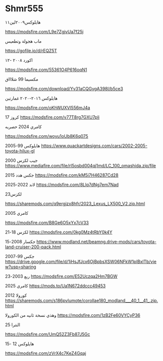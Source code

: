 # Shmr555


هايلوكس٢٠٠٩لين١١


https://modsfire.com/L9e7ZgjvUa7f25j


ماب هجولة وتطعيس

https://gofile.io/d/rEQZ5T



اكورد ٢٠٠٨ -١٢

https://modsfire.com/55361O4P616oqN1


مكسيما 99 شلاااق

https://modsfire.com/download/Yv31aCQGvgA398l/b5ce3


هايلوكس ٢٠١٦-٢٠٢٠ غمارتين 

https://modsfire.com/oKhWUXVl556mJ4a

كروز 17 
https://modsfire.com/v77T8rg7GXU7pli


كامري 2024 حصريه

https://modsfire.com/woyu1oUb8K6q075


هايلوكس 99-2005
https://www.quackartdesigns.com/cars/2002-2005-toyota-hilux-gl

جيب لكزس 2000
https://www.mediafire.com/file/rl5osbd004qj1md/LC_100_omashida.zip/file

جكس هدد 2015 
https://modsfire.com/kM5i7H46287Cd28

لاند 2022-2025
https://modsfire.com/8Llq7dNg7em7Nad

لكزس23

https://sharemods.com/q9ergjzx8hfr/2023_Lexus_LX500_V2.zip.html


كامري 2005

https://modsfire.com/B8Ge6O5xYx7cV33


لكزس 18-21
https://modsfire.com/0kg0Mz4tRbY0k4Y

جكسار 2008-15
https://www.modland.net/beamng.drive-mods/cars/toyota-land-cruiser-200-pack.html

جكس 99-2007
https://drive.google.com/file/d/1iHsJfJcx6OjBpbsXSW06NFkW1pIBxlTb/view?usp=sharing

ربع 2003-23
https://modsfire.com/E52Uczqa2Hm7BGW

كامري 2025
https://mods.to/Ua1N672ddccc49453

كورولا 2012
https://sharemods.com/s186pvlumote/corollae180_modland___40_1__41_.zip.html

وهذي نسخة ثانيه من الكورولا 
https://modsfire.com/1zB2Fe60VYCyP36


النترا 25

https://modsfire.com/UmQ52Z3Fb87J5Gc

هايلوكس 12 -15

https://modsfire.com/zVrX4c7KeZ4Gqaj
